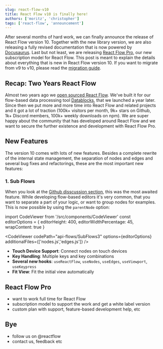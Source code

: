 ```yaml
---
slug: react-flow-v10
title: React Flow v10 is finally here!
authors: ['moritz', 'christopher']
tags: ['react-flow', 'announcement']
---
```


After several months of hard work, we can finally announce the release of React Flow version 10. Together with the new library version, we are also releasing a fully revised documentation that is now powered by [Docusaurus](https://docusaurus.io/). Last but not least, we are releasing [React Flow Pro](https://pro.reactflow.dev), our new subscription model for React Flow. This post is meant to explain the details about everything that is new in React Flow version 10. If you want to migrate from v9 to v10, please read the [migration guide](/docs/guides/migrate-to-v10).

## Recap: Two Years React Flow

Almost two years ago we [open sourced React Flow](https://webkid.io/blog/react-flow-node-based-graph-library/). We've built it for our flow-based data processing tool [Datablocks](https://datablocks.pro), that we launched a year later. Since then we put more and more time into React Flow and related projects and it got a lot of traction (100k+ visitors per month, 9k+ stars on Github, 1k+ Discord members, 100k+ weekly downloads on npm). We are super happy about the community that has developed around React Flow and we want to secure the further existence and development with React Flow Pro.

## New Features

The version 10 comes with lots of new features. Besides a complete rewrite of the internal state management, the separation of nodes and edges and several bug fixes and refactorings, these are the most important new features:

### 1. Sub Flows

When you look at the [Github disscussion section](https://github.com/wbkd/react-flow/discussions/1024), this was the most awaited feature. While developing flow-based editors it's very common, that you want to separate a part of your logic, or want to group nodes for examples. This is now possible by using the `parentNode` option:

import CodeViewer from '/src/components/CodeViewer'
const editorOptions = { editorHeight: 400, editorWidthPercentage: 45, wrapContent: true }

<CodeViewer codePath="api-flows/SubFlows3" options={editorOptions} additionalFiles={['nodes.js','edges.js']} />

- **Touch Device Support**: Connect nodes on touch devices
- **Key Handling**: Multiple keys and key combinations
- **Several new hooks**: `useReactFlow`, `useNodes`, `useEdges`, `useViewport`, `useKeypress`
- **Fit View**: Fit the initial view automatically

## React Flow Pro

- want to work full time for React Flow
- subscription model to support the work and get a white label version
- custom plan with support, feature-based development help, etc

## Bye

- follow us on @reactflow
- contact us, feedback etc
